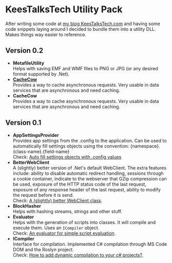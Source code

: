 # KeesTalksTech Utility Pack

After writing some code at [my blog KeesTalksTech.com][3] and having some code snippets laying around I decided to bundle them into a utility DLL. Makes things way easier to reference.

## Version 0.2
- **MetafileUtility**<br/>Helps with saving EMF and WMF files to PNG or JPG (or any desired format supported by .Net).
- **[CacheCow][6]**<br/>Provides a way to cache asynchronous requests. Very usable in data services that are asynchronous and need caching.
- **CacheCow**<br/>Provides a way to cache asynchronous requests. Very usable in data services that are asynchronous and need caching.

## Version 0.1

- **AppSettingsProvider**<br/>Provides app settings from the .config to the application. Can be used to automatically fill settings objects using the convention: {namespace}.{class-name}.{field-name} <br/>Check: [Auto fill settings objects with .config values][4]
- **BetterWebClient**<br/> A (slightly) better version of .Net's default WebClient. The extra features include: ability to disable automatic redirect handling, sessions through a cookie container, indicate to the webserver that GZip compression can be used, exposure of the HTTP status code of the last request, exposure of any response header of the last request, ability to modify the request before it is send. <br/> Check: [A (slightly) better WebClient class][5].
- **BlockHasher**<br/>Helps with hashing streams, strings and other stuff.
- **Evaluator**<br/>Helps with the generation of scripts into classes. It will compile and execute them. Uses an `ICompiler` object. <br/> Check: [An evaluator for simple script evaluation][2].
- **ICompiler**<br/>Interface for compilation. Implemented C# compilation through MS Code DOM and the Roslyn project.<br/> Check: [How to add dynamic compilation to your c# projects?][1].

[1]:https://keestalkstech.com/2016/05/how-to-add-dynamic-compilation-to-your-projects/
[2]:https://keestalkstech.com/2016/05/an-evaluator-for-simple-script-evaluation/
[3]:https://keestalkstech.com
[4]:https://keestalkstech.com/2016/03/auto-fill-settings-objects-with-config-values/
[5]:https://keestalkstech.com/2014/03/a-slightly-better-webclient-class/
[6]:https://github.com/KeesCBakker/KeesTalksTech-Utility-Pack/blob/master/KeesTalksTech-Utility-Pack/KeesTalksTech.Utilities/Caching/CacheCow.cs
